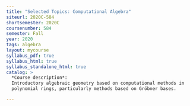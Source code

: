 ```yaml
---
title: "Selected Topics: Computational Algebra"
siteurl: 2020C-584
shortsemester: 2020C
coursenumber: 584
semester: Fall
year: 2020
tags: algebra
layout: mycourse
syllabus_pdf: true
syllabus_html: true
syllabus_standalone_html: true
catalog: >
  *Course description*:
  Introductory algebraic geometry based on computational methods in
  polynomial rings, particularly methods based on Gröbner bases.

---
```

